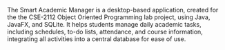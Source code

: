The Smart Academic Manager is a desktop-based application, created for the the CSE-2112 Object Oriented Programming lab project, using Java, JavaFX, and SQLite. It helps students manage daily academic tasks, including schedules, to-do lists, attendance, and course information, integrating all activities into a central database for ease of use.
